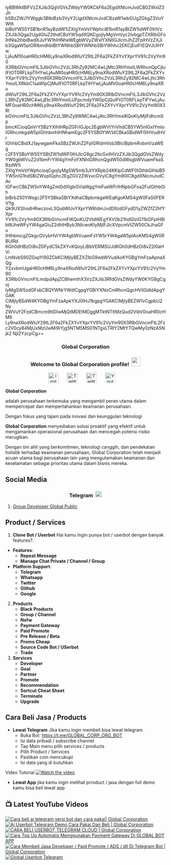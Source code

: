 IyBBWktBIFVzZXJib3QgVGVsZWdyYW0KCkF6a2EgdXNlcmJvdCB0ZWxlZ3Jh
bSBzZWJ1YWggb3BlbiBzb3VyY2UgdXNlcmJvdCBzaW1wbGUgZGkgZ3VuYWth
biBoYW55YSB1bnR1ayBzdW1iZXIgYmVsYWphciB1bnR1ayBtZW1idWF0IHVz
ZXJib3Qga2UgdGluZ2thdCBsYW5qdXQKCgojIyMgVmVyc2lvbgpTZXRlbGFo
IHNla2lhbiBwdXJuYW1hIHNheWEgbWVyZWxlYXNlIGJlcmJhZ2FpIHVzZXJi
b3QgaW5pIGRlbmdhbiBtYWNhbSBtYWNhbSBiYWhhc2EKCjEuIFtEQVJUIHYw
LjAuM10oaHR0cHM6Ly9naXRodWIuY29tL2F6a2FkZXYvYXprYV91c2VyYm90
X3RlbGVncmFtL3JlbGVhc2VzL3RhZy92MC4wLjMtc3RhYmxlLWRhcnQpCjIu
IFtOT0RFLkpTIHYwLjAuMl0oaHR0cHM6Ly9naXRodWIuY29tL2F6a2FkZXYv
YXprYV91c2VyYm90X3RlbGVncmFtL3JlbGVhc2VzL3RhZy92MC4wLjItc3Rh
YmxlLXRkbC1saWIpCjMuIFtOT0RFLkpTIHYwLjAuMV0oaHR0cHM6Ly9naXRo
dWIuY29tL2F6a2FkZXYvYXprYV91c2VyYm90X3RlbGVncmFtL3JlbGVhc2Vz
L3RhZy92MC4wLjEtc3RhYmxlLUFpcmdyYW0pCjQuIFtOT0RFLkpTIFYwLjAu
MF0oaHR0cHM6Ly9naXRodWIuY29tL2F6a2FkZXYvYXprYV91c2VyYm90X3Rl
bGVncmFtL3JlbGVhc2VzL3RhZy9WMC4wLjAtc3RhYmxlKQoKIyMjIFdhcm5p
bmcKCioqQnVrYSBzYXlhIHRpZGFrIGJpc2EgbWVtYnVhdCB5YW5nIGxlYmlo
IGRhcmkgaW5pIGhhbnlhIHNhamEgc2F5YSB0YWt1dCBkaSBidWF0IHVudHVr
IGhhbCBidXJ1aywgamFkaSBzZWJhZ2FpIGRldmVsb3BlciBpbmRvbmVzaWEg
c2F5YSBoYW55YSBtZW1idWF0IHJlcG8gc2ltcGxlIHVzZXJib3QgdGVsZWdy
YW0gbWVuZ2d1bmFrYW4gYmFoYXNhIGRhcnQgdW50dWsgbWVuamFkaSBzdW1i
ZXIgYmVsYWphcioqCgojIyMgSW5mb3JtYXRpb24KKipCdWF0IGthbGlhbiB5
YW5nIG1hdSBiZWxpIGphc2EgZGV2ZWxvcGVyIC8gYm90IC8gdXNlcmJvdCAv
IGFwcCBkZW5nYW4gZml0dXIgbGViaWggYmFueWFrIHNpbGFoa2FuIGthbGlh
biBrb250YWsgc2F5YSBkaSBiYXdhaCBpbmkgeWEqKgoKMS4gW0FaS0FERVYg
Qk9UXShodHRwczovL3QubWUvYXprYWRldmJvdD9zdGFydD1yZWZfZ2hfYXpr
YV91c2VyYm90X3RlbGVncmFtKQoKU2VtdWEgYXV0b21hdGlzIG11bGFpIHBl
bWJheWFyYW4gaGluZ2dhIHByb3NlcwoKIyMjIFJlcXVpcmVtZW50CkJhaGFu
IHlhbmcgZGkgcGVybHVrYW4gbWVuamFsYW5rYW4gaW5pIAoKMS4gW0RBUlRd
KGh0dHBzOi8vZGFydC5kZXYvKQoyLiBbVERMSUJdKGh0dHBzOi8vZ2l0aHVi
LmNvbS90ZGxpYi90ZCkKCiMjIyBEZXZlbG9wbWVudAoKYGBgYmFzaApnaXQg
Y2xvbmUgaHR0cHM6Ly9naXRodWIuY29tL2F6a2FkZXYvYXprYV91c2VyYm90
X3RlbGVncmFtLmdpdApjZCBhemthX3VzZXJib3RfdGVsZWdyYW0KYGBgCgoj
IyMgSW5zdGFsbCBQYWNrYWdlCgpgYGBiYXNoCmRhcnQgcHViIGdldApgYGAK
CiMjIyBSdW4KYGBgYmFzaApkYXJ0IHJ1bgpgYGAKCiMjIyBEZW1vCgpbU2Ny
ZWVuY2FzdCBmcm9tIDIwMjQtMDEtMDggMTktNTItMzQud2VibV0oaHR0cHM6
Ly9naXRodWIuY29tL2F6a2FkZXYvYXprYV91c2VyYm90X3RlbGVncmFtL2Fz
c2V0cy84MjUxMzUwMi9iYjg5NTM5MS01NTgxLTRlY2MtYTQwMy0zNzA5Njk2
NjI2YzcpCg==

<!-- START GLOBAL CORPORATION -->
<h3 align="center">Global Corporation</h3>

<h3 align="center">
  Welcome to Global Corporation profile!
  <img src="https://media.giphy.com/media/hvRJCLFzcasrR4ia7z/giphy.gif" width="28">
</h3>

<!-- Social icons section -->
<p align="center">
  <a href="https://www.instagram.com/global__corporation/"><img width="32px" alt="Instagram" title="Telegram" src="https://upload.wikimedia.org/wikipedia/commons/a/a5/Instagram_icon.png"/></a>
  &#8287;&#8287;&#8287;&#8287;&#8287;
  <a href="https://t.me/GLOBAL_CORPORATION_ORG"><img width="32px" alt="Twitter" title="Telegram" src="https://upload.wikimedia.org/wikipedia/commons/8/82/Telegram_logo.svg"/></a>
  &#8287;&#8287;&#8287;&#8287;&#8287;
  <a href="https://twitter.com/global_corp_org"><img width="32px" alt="Twitter" title="Twitter" src="https://upload.wikimedia.org/wikipedia/commons/6/6f/Logo_of_Twitter.svg"/></a>
  &#8287;&#8287;&#8287;&#8287;&#8287;
  <a href="https://www.youtube.com/@global_Corporation"><img width="32px" alt="Youtube" title="Youtube" src="https://upload.wikimedia.org/wikipedia/commons/e/ef/Youtube_logo.png"/></a>
  &#8287;&#8287;&#8287;&#8287;&#8287;
</p>


**Global Corporation**

adalah perusahaan terkemuka yang mengambil peran utama dalam mempercepat dan mempertahankan keamanan perusahaan. 

Dengan fokus yang tajam pada inovasi dan keunggulan teknologi

**Global Corporation** menyediakan solusi proaktif yang efektif untuk mengamankan operasional perusahaan dan mencegah potensi risiko merugikan. 

Dengan tim ahli yang berkomitmen, teknologi canggih, dan pendekatan holistik terhadap keamanan perusahaan, Global Corporation telah menjadi acuan utama bagi perusahaan lain yang mengutamakan keamanan dan keselamatan sebagai prioritas utama dalam bisnis mereka.


## Social Media

<h3 align="center">
  Telegram
  <img src="https://upload.wikimedia.org/wikipedia/commons/8/82/Telegram_logo.svg" width="20">
</h3>

1. [Group Developer Global Public](https://t.me/DEVELOPER_GLOBAL_PUBLIC)

## Product / Services

1. **Clone Bot / Userbot**
  Hai kamu ingin punya bot / userbot dengan banyak features?. 
  - **Features**:
    - **Repeat Message**
    - **Manage Chat Private / Channel / Group**
  - **Platform Support**:
    - **Telegram**
    - **Whatsapp**
    - **Twitter**
    - **Github**
    - **Google** 
2. **Products**
    - **Black Products**
    - **Group / Channel**
    - **Nsfw**
    - **Payment Gateway**
    - **Paid Promote**
    - **Pre Release / Beta**
    - **Promo Cheap**
    - **Source Code Bot / USerbot**
    - **Trade**
3. **Services**
    - **Developer**
    - **Goal**
    - **Partner**
    - **Promote**
    - **Recommendation**
    - **Sortcut Cheat Sheet**
    - **Terminate**
    - **Upgrade**

## Cara Beli Jasa / Products 

- **Lewat Telegram**
  Jika kamu ingin membeli bisa lewat telegram
  -  Buka Bot: https://t.me/GLOBAL_CORP_ORG_BOT
  -  Isi data pribadi / subscribe channel
  -  Tap Main menu pilih services / products
  -  Pilih Product / Services
  -  Pastikan coin mencukupi
  -  Isi data yang di butuhkan
  
Video Tutorial
[![Watch the video](https://img.youtube.com/vi/TY0Y21C6asM/maxresdefault.jpg)](https://www.youtube.com/watch?v=TY0Y21C6asM)

- **Lewat App**
  jika kamu ingin melihat prroduct / jasa dengan full demo kamu bisa beli lewat app
 


## 📺 Latest YouTube Videos

  <!-- prettier-ignore-start -->
  <!-- BEGIN YOUTUBE-CARDS -->
[![Cara beli ai telegram versi bot dan cara pakai| Global Corporation](https://ytcards.demolab.com/?id=7LZhoklvS9A&title=Cara+beli+ai+telegram+versi+bot+dan+cara+pakai%7C+Global+Corporation&lang=id&timestamp=1710937415&background_color=%230d1117&title_color=%23ffffff&stats_color=%23dedede&max_title_lines=1&width=250&border_radius=5 "Cara beli ai telegram versi bot dan cara pakai| Global Corporation")](https://www.youtube.com/watch?v=7LZhoklvS9A)
[![Ai Userbot Telegram Demo Cara Pakai Dan Beli | Global Corporation](https://ytcards.demolab.com/?id=4mAZ6EgAhUo&title=Ai+Userbot+Telegram+Demo+Cara+Pakai+Dan+Beli+%7C+Global+Corporation&lang=id&timestamp=1710936251&background_color=%230d1117&title_color=%23ffffff&stats_color=%23dedede&max_title_lines=1&width=250&border_radius=5 "Ai Userbot Telegram Demo Cara Pakai Dan Beli | Global Corporation")](https://www.youtube.com/watch?v=4mAZ6EgAhUo)
[![CARA BELI USERBOT TELEGRAM CLOUD  | Global Corporation](https://ytcards.demolab.com/?id=uiDJwK9r3Cg&title=CARA+BELI+USERBOT+TELEGRAM+CLOUD++%7C+Global+Corporation&lang=id&timestamp=1710900440&background_color=%230d1117&title_color=%23ffffff&stats_color=%23dedede&max_title_lines=1&width=250&border_radius=5 "CARA BELI USERBOT TELEGRAM CLOUD  | Global Corporation")](https://www.youtube.com/watch?v=uiDJwK9r3Cg)
[![Cara Top Up Automatis Menggunakan Payment Gateway Di GLOBAL BOT APP](https://ytcards.demolab.com/?id=ADqzS5ORJsU&title=Cara+Top+Up+Automatis+Menggunakan+Payment+Gateway+Di+GLOBAL+BOT+APP&lang=id&timestamp=1710721879&background_color=%230d1117&title_color=%23ffffff&stats_color=%23dedede&max_title_lines=1&width=250&border_radius=5 "Cara Top Up Automatis Menggunakan Payment Gateway Di GLOBAL BOT APP")](https://www.youtube.com/watch?v=ADqzS5ORJsU)
[![Cara Membeli Jasa Developer / Paid Promote / ADS / dll Di Telegram Bot | Global Corporation](https://ytcards.demolab.com/?id=TY0Y21C6asM&title=Cara+Membeli+Jasa+Developer+%2F+Paid+Promote+%2F+ADS+%2F+dll+Di+Telegram+Bot+%7C+Global+Corporation&lang=id&timestamp=1710717990&background_color=%230d1117&title_color=%23ffffff&stats_color=%23dedede&max_title_lines=1&width=250&border_radius=5 "Cara Membeli Jasa Developer / Paid Promote / ADS / dll Di Telegram Bot | Global Corporation")](https://www.youtube.com/watch?v=TY0Y21C6asM)
[![Global Userbot Telegram](https://ytcards.demolab.com/?id=Kyj1Zl04_68&title=Global+Userbot+Telegram&lang=id&timestamp=1710690464&background_color=%230d1117&title_color=%23ffffff&stats_color=%23dedede&max_title_lines=1&width=250&border_radius=5 "Global Userbot Telegram")](https://www.youtube.com/watch?v=Kyj1Zl04_68)
<!-- END YOUTUBE-CARDS -->
  <!-- prettier-ignore-end -->
<!-- END GLOBAL CORPORATION -->